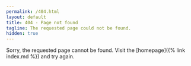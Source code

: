 ```yaml
---
permalink: /404.html
layout: default
title: 404 - Page not found
tagline: The requested page could not be found.
hidden: true
---
```


Sorry, the requested page cannot be found. Visit the [homepage]({% link index.md
%}) and try again.
